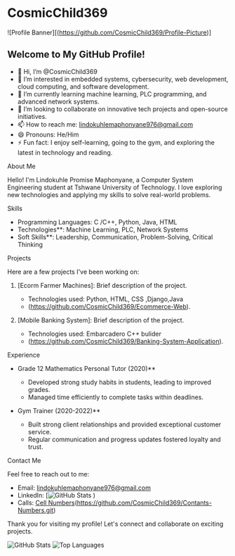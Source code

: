 # CosmicChild369

![Profile Banner][(https://github.com/CosmicChild369/Profile-Picture)]

## Welcome to My GitHub Profile!

- 👋 Hi, I’m @CosmicChild369
- 👀 I’m interested in embedded systems, cybersecurity, web development, cloud computing, and software development.
- 🌱 I’m currently learning machine learning, PLC programming, and advanced network systems.
- 💞️ I’m looking to collaborate on innovative tech projects and open-source initiatives.
- 📫 How to reach me: [lindokuhlemaphonyane976@gmail.com](mailto:lindokuhlemaphonyane976@gmail.com)
- 😄 Pronouns: He/Him
- ⚡ Fun fact: I enjoy self-learning, going to the gym, and exploring the latest in technology and reading.

About Me

Hello! I'm Lindokuhle Promise Maphonyane, a Computer System Engineering student at Tshwane University of Technology. I love exploring new technologies and applying my skills to solve real-world problems.

Skills

- Programming Languages: C /C++, Python, Java, HTML
- Technologies**: Machine Learning, PLC, Network Systems
- Soft Skills**: Leadership, Communication, Problem-Solving, Critical Thinking

Projects

Here are a few projects I've been working on:

1. [Ecorm Farmer Machines]: Brief description of the project.
   - Technologies used: Python, HTML, CSS ,Django,Java
   - (https://github.com/CosmicChild369/Ecommerce-Web).

2. [Mobile Banking System]: Brief description of the project.
   - Technologies used: Embarcadero C++ bulider
   - (https://github.com/CosmicChild369/Banking-System-Application).



Experience

- Grade 12 Mathematics Personal Tutor (2020)**
  - Developed strong study habits in students, leading to improved grades.
  - Managed time efficiently to complete tasks within deadlines.

- Gym Trainer (2020-2022)**
  - Built strong client relationships and provided exceptional customer service.
  - Regular communication and progress updates fostered loyalty and trust.

Contact Me

Feel free to reach out to me:

- Email: [lindokuhlemaphonyane976@gmail.com](mailto:lindokuhlemaphonyane976@gmail.com)
- LinkedIn: [![GitHub Stats](https://github-readme-stats.vercel.app/api?username=CosmicChild369&show_icons=true&theme=radical)
)
- Calls: [Cell Numbers](0659880436)(https://github.com/CosmicChild369/Contants-Numbers.git)

Thank you for visiting my profile! Let's connect and collaborate on exciting projects.

![GitHub Stats](https://github-readme-stats.vercel.app/api?username=CosmicChild369&show_icons=true&theme=radical)
![Top Languages](https://github-readme-stats.vercel.app/api/top-langs/?username=CosmicChild369&layout=compact&theme=radical)

<!---
CosmicChild369/CosmicChild369 is a ✨ special ✨ repository because its `README.md` (this file) appears on your GitHub profile.
You can click the Preview link to take a look at your changes.
--->
